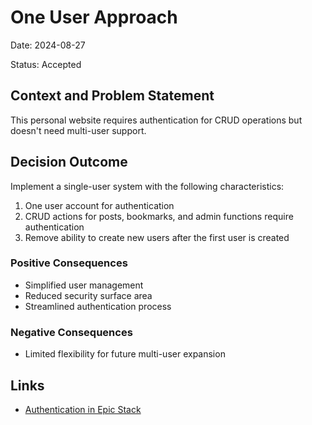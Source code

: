 # One User Approach

Date: 2024-08-27

Status: Accepted

## Context and Problem Statement

This personal website requires authentication for CRUD operations but doesn't need multi-user support.

## Decision Outcome

Implement a single-user system with the following characteristics:

1. One user account for authentication
2. CRUD actions for posts, bookmarks, and admin functions require authentication
3. Remove ability to create new users after the first user is created

### Positive Consequences

* Simplified user management
* Reduced security surface area
* Streamlined authentication process

### Negative Consequences

* Limited flexibility for future multi-user expansion

## Links

* [Authentication in Epic Stack](https://github.com/epicweb-dev/epic-stack/blob/main/docs/authentication.md)
